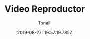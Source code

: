 ---
title: 'Video Reproductor'
date: 2019-08-27T19:57:19.785Z
description: 'Un video reproductor personalizado hecho un paquete de npm para poder implementarlo en cualquier tipo de proyecto independientemente del framework o libreria que estés ocupando.'
author: 'Tonalli'
twitterUser: TuentyFaiv
banner: ./petgram.png
color: '#F5576C'
url: 'https://www.npmjs.com/package/@tuentyfaiv/mediaplayer'
fav: true
---